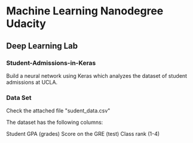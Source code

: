 # Machine Learning Nanodegree Udacity

## Deep Learning Lab

### Student-Admissions-in-Keras

Build a neural network using Keras which analyzes the dataset of student admissions at UCLA.

### Data Set

Check the attached file "sudent_data.csv"

The dataset has the following columns:

Student GPA (grades)
Score on the GRE (test)
Class rank (1-4)
